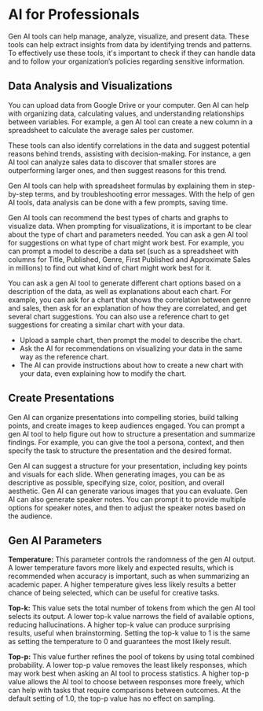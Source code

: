 # AI for Professionals
Gen AI tools can help manage, analyze, visualize, and present data. These tools can help extract insights from data by identifying trends and patterns. To effectively use these tools, it's important to check if they can handle data and to follow your organization’s policies regarding sensitive information.

## Data Analysis and Visualizations
You can upload data from Google Drive or your computer. Gen AI can help with organizing data, calculating values, and understanding relationships between variables. For example, a gen AI tool can create a new column in a spreadsheet to calculate the average sales per customer.

These tools can also identify correlations in the data and suggest potential reasons behind trends, assisting with decision-making. For instance, a gen AI tool can analyze sales data to discover that smaller stores are outperforming larger ones, and then suggest reasons for this trend.

Gen AI tools can help with spreadsheet formulas by explaining them in step-by-step terms, and by troubleshooting error messages. With the help of gen AI tools, data analysis can be done with a few prompts, saving time.

Gen AI tools can recommend the best types of charts and graphs to visualize data. When prompting for visualizations, it is important to be clear about the type of chart and parameters needed. You can ask a gen AI tool for suggestions on what type of chart might work best. For example, you can prompt a model to describe a data set (such as a spreadsheet with columns for Title, Published, Genre, First Published and Approximate Sales in millions) to find out what kind of chart might work best for it.

You can ask a gen AI tool to generate different chart options based on a description of the data, as well as explanations about each chart. For example, you can ask for a chart that shows the correlation between genre and sales, then ask for an explanation of how they are correlated, and get several chart suggestions. You can also use a reference chart to get suggestions for creating a similar chart with your data.

- Upload a sample chart, then prompt the model to describe the chart.
- Ask the AI for recommendations on visualizing your data in the same way as the reference chart.
- The AI can provide instructions about how to create a new chart with your data, even explaining how to modify the chart.

## Create Presentations
Gen AI can organize presentations into compelling stories, build talking points, and create images to keep audiences engaged. You can prompt a gen AI tool to help figure out how to structure a presentation and summarize findings. For example, you can give the tool a persona, context, and then specify the task to structure the presentation and the desired format.

Gen AI can suggest a structure for your presentation, including key points and visuals for each slide. When generating images, you can be as descriptive as possible, specifying size, color, position, and overall aesthetic. Gen AI can generate various images that you can evaluate. Gen AI can also generate speaker notes. You can prompt it to provide multiple options for speaker notes, and then to adjust the speaker notes based on the audience.

## Gen AI Parameters
**Temperature:** This parameter controls the randomness of the gen AI output. A lower temperature favors more likely and expected results, which is recommended when accuracy is important, such as when summarizing an academic paper. A higher temperature gives less likely results a better chance of being selected, which can be useful for creative tasks.

**Top-k:** This value sets the total number of tokens from which the gen AI tool selects its output. A lower top-k value narrows the field of available options, reducing hallucinations. A higher top-k value can produce surprising results, useful when brainstorming. Setting the top-k value to 1 is the same as setting the temperature to 0 and guarantees the most likely result.

**Top-p:** This value further refines the pool of tokens by using total combined probability. A lower top-p value removes the least likely responses, which may work best when asking an AI tool to process statistics. A higher top-p value allows the AI tool to choose between responses more freely, which can help with tasks that require comparisons between outcomes. At the default setting of 1.0, the top-p value has no effect on sampling.